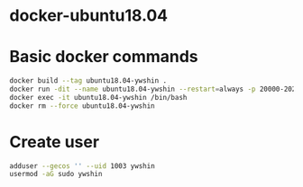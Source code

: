 # docker-ubuntu18.04

# Basic docker commands
```bash
docker build --tag ubuntu18.04-ywshin .
docker run -dit --name ubuntu18.04-ywshin --restart=always -p 20000-20200:20000-20200 -v $PWD/data:/root/dev ubuntu18.04
docker exec -it ubuntu18.04-ywshin /bin/bash
docker rm --force ubuntu18.04-ywshin
```

# Create user
```bash
adduser --gecos '' --uid 1003 ywshin
usermod -aG sudo ywshin
````
